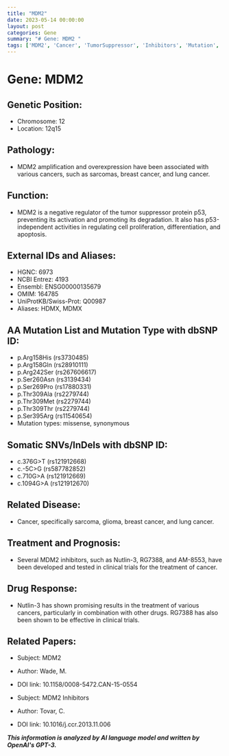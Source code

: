 ```yaml
---
title: "MDM2"
date: 2023-05-14 00:00:00
layout: post
categories: Gene
summary: "# Gene: MDM2 "
tags: ['MDM2', 'Cancer', 'TumorSuppressor', 'Inhibitors', 'Mutation', 'DrugResponse', 'ClinicalTrials', 'Regulation']
---
```


# Gene: MDM2 

## Genetic Position:
- Chromosome: 12
- Location: 12q15

## Pathology:
- MDM2 amplification and overexpression have been associated with various cancers, such as sarcomas, breast cancer, and lung cancer.

## Function:
- MDM2 is a negative regulator of the tumor suppressor protein p53, preventing its activation and promoting its degradation. It also has p53-independent activities in regulating cell proliferation, differentiation, and apoptosis.

## External IDs and Aliases:
- HGNC: 6973
- NCBI Entrez: 4193 
- Ensembl: ENSG00000135679
- OMIM: 164785
- UniProtKB/Swiss-Prot: Q00987
- Aliases: HDMX, MDMX

## AA Mutation List and Mutation Type with dbSNP ID:
- p.Arg158His (rs3730485)
- p.Arg158Gln (rs28910111)
- p.Arg242Ser (rs267606617)
- p.Ser260Asn (rs3139434)
- p.Ser269Pro (rs17880331)
- p.Thr309Ala (rs2279744)
- p.Thr309Met (rs2279744)
- p.Thr309Thr (rs2279744)
- p.Ser395Arg (rs11540654)
- Mutation types: missense, synonymous

## Somatic SNVs/InDels with dbSNP ID:
- c.376G>T (rs121912668)
- c.-5C>G (rs587782852)
- c.710G>A (rs121912669)
- c.1094G>A (rs121912670)

## Related Disease:
- Cancer, specifically sarcoma, glioma, breast cancer, and lung cancer.

## Treatment and Prognosis:
- Several MDM2 inhibitors, such as Nutlin-3, RG7388, and AM-8553, have been developed and tested in clinical trials for the treatment of cancer.

## Drug Response:
- Nutlin-3 has shown promising results in the treatment of various cancers, particularly in combination with other drugs. RG7388 has also been shown to be effective in clinical trials.

## Related Papers:
- Subject: MDM2
- Author: Wade, M.
- DOI link: 10.1158/0008-5472.CAN-15-0554

- Subject: MDM2 Inhibitors
- Author: Tovar, C.
- DOI link: 10.1016/j.ccr.2013.11.006

**_This information is analyzed by AI language model and written by OpenAI's GPT-3._**
